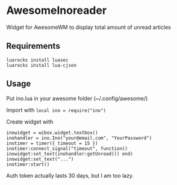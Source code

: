 # AwesomeInoreader
Widget for AwesomeWM to display total amount of unread articles


Requirements
------------
```
luarocks install luasec
luarocks install lua-cjson
```

Usage
-----
Put ino.lua in your awesome folder (~/.config/awesome/)

Import with ```local ino = require("ino")``` 

Create widget with
```
inowidget = wibox.widget.textbox()
inohandler = ino.Ino("your@email.com", "YourPassword")
inotimer = timer({ timeout = 15 })
inotimer:connect_signal("timeout", function() inowidget:set_text(inohandler:getUnread()) end)
inowidget:set_text("...")
inotimer:start()
```
Auth token actually lasts 30 days, but I am too lazy.
